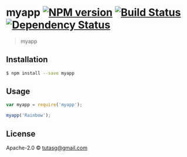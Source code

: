 # myapp [![NPM version][npm-image]][npm-url] [![Build Status][travis-image]][travis-url] [![Dependency Status][daviddm-image]][daviddm-url]
> myapp

## Installation

```sh
$ npm install --save myapp
```

## Usage

```js
var myapp = require('myapp');

myapp('Rainbow');
```
## License

Apache-2.0 © [tutasg@gmail.com]()


[npm-image]: https://badge.fury.io/js/myapp.svg
[npm-url]: https://npmjs.org/package/myapp
[travis-image]: https://travis-ci.org//myapp.svg?branch=master
[travis-url]: https://travis-ci.org//myapp
[daviddm-image]: https://david-dm.org//myapp.svg?theme=shields.io
[daviddm-url]: https://david-dm.org//myapp
